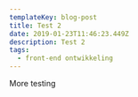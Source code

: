 ```yaml
---
templateKey: blog-post
title: Test 2
date: 2019-01-23T11:46:23.449Z
description: Test 2
tags:
  - front-end ontwikkeling
---
```

More testing
